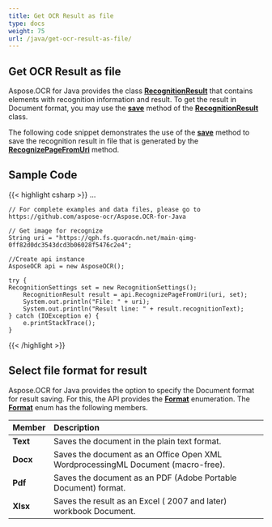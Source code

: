 ```yaml
---
title: Get OCR Result as file
type: docs
weight: 75
url: /java/get-ocr-result-as-file/
---
```

## **Get OCR Result as file**

Aspose.OCR for Java provides the class [**RecognitionResult**](https://apireference.aspose.com/ocr/java/com.aspose.ocr/RecognitionResult) that contains elements with recognition 
information and result. To get the result in Document format, you may use the [**save**](https://apireference.aspose.com/ocr/java/com.aspose.ocr/RecognitionResult#save-java.lang.String-) method 
of the [**RecognitionResult**](https://apireference.aspose.com/ocr/java/com.aspose.ocr/RecognitionResult) class.

The following code snippet demonstrates the use of the [**save**](https://apireference.aspose.com/ocr/java/com.aspose.ocr/RecognitionResult#save-java.lang.String-) method 
to save the recognition result in file that is generated by the [**RecognizePageFromUri**](https://apireference.aspose.com/ocr/java/com.aspose.ocr/AsposeOCR#RecognizePageFromUri-java.lang.String-) method.

## Sample Code

{{< highlight csharp >}}
...

	// For complete examples and data files, please go to https://github.com/aspose-ocr/Aspose.OCR-for-Java

	// Get image for recognize
	String uri = "https://qph.fs.quoracdn.net/main-qimg-0ff82d0dc3543dcd3b06028f5476c2e4";

	//Create api instance
	AsposeOCR api = new AsposeOCR();

	try {
	RecognitionSettings set = new RecognitionSettings();
		RecognitionResult result = api.RecognizePageFromUri(uri, set);
		System.out.println("File: " + uri);
		System.out.println("Result line: " + result.recognitionText);
	} catch (IOException e) {
		e.printStackTrace();
	}
{{< /highlight >}}

## Select file format for result
Aspose.OCR for Java provides the option to specify the Document format for result saving. For this, the API provides 
the [**Format**](https://apireference.aspose.com/ocr/java/com.aspose.ocr/Format)  enumeration. The [**Format**](https://apireference.aspose.com/ocr/java/com.aspose.ocr/Format) enum has the following members.

|Member|Description|
| :- | :- |
|**Text**|Saves the document in the plain text format.|
|**Docx**|Saves the document as an Office Open XML WordprocessingML Document (macro-free).|
|**Pdf** |Saves the document as an PDF (Adobe Portable Document) format.|
|**Xlsx** |Saves the result as an Excel ( 2007 and later) workbook Document.|
